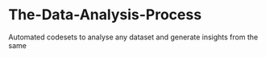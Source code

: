 # The-Data-Analysis-Process
Automated codesets to analyse any dataset and generate insights from the same

